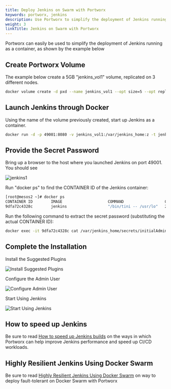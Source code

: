 ```yaml
---
title: Deploy Jenkins on Swarm with Portworx
keywords: portworx, jenkins
description: Use Portworx to simplify the deployment of Jenkins running as a container. Check out our example to see for yourself!
weight: 3
linkTitle: Jenkins on Swarm with Portworx
---
```


Portworx can easily be used to simplify the deployment of Jenkins running as a container, as shown by the example below

## Create Portworx Volume
The example below create a 5GB "jenkins_vol1" volume, replicated on 3 different nodes.

```bash
docker volume create -d pxd --name jenkins_vol1 --opt size=5 --opt repl=3
```

## Launch Jenkins through Docker
Using the name of the volume previously created, start up Jenkins as a container.

```bash
docker run -d -p 49001:8080 -v jenkins_vol1:/var/jenkins_home:z -t jenkins
```

## Provide the Secret Password
Bring up a browser to the host where you launched Jenkins on port 49001.
You should see

![jenkins1](/img/jenkins1.png)

Run "docker ps" to find the CONTAINER ID of the Jenkins container:

```bash
[root@mesos2 ~]# docker ps
CONTAINER ID        IMAGE                    COMMAND                  CREATED             STATUS              PORTS                                NAMES
9dfa72c4328c        jenkins                  "/bin/tini -- /usr/lo"   29 seconds ago      Up 23 seconds       50000/tcp, 0.0.0.0:49001->8080/tcp   ecstatic_ptolemy
```

Run the following command to extract the secret password (substituting the actual CONTAINER ID):

```bash
docker exec -it 9dfa72c4328c cat /var/jenkins_home/secrets/initialAdminPassword
```

## Complete the Installation

Install the Suggested Plugins

![Install Suggested Plugins](/img/jenkins2.png)

Configure the Admin User

![Configure Admin User](/img/jenkins3.png)

Start Using Jenkins

![Start Using Jenkins](/img/jenkins4.png)

## How to speed up Jenkins

Be sure to read [How to speed up Jenkins builds](https://portworx.com/speed-up-jenkins-builds/) on the ways in which Portworx can help improve Jenkins performance and speed up CI/CD workloads.  

## Highly Resilient Jenkins Using Docker Swarm

Be sure to read [Highly Resilient Jenkins Using Docker Swarm](https://portworx.com/jenkins-docker-swarm/) on way to deploy fault-tolerant on Docker Swarm with Portworx
